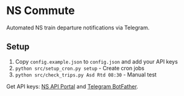 # NS Commute

Automated NS train departure notifications via Telegram.

## Setup
1. Copy `config.example.json` to `config.json` and add your API keys
2. `python src/setup_cron.py setup` - Create cron jobs
3. `python src/check_trips.py Asd Rtd 08:30` - Manual test

Get API keys: [NS API Portal](https://apiportal.ns.nl/) and [Telegram BotFather](https://t.me/botfather).